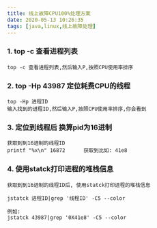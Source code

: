 ```yaml
---
title: 线上故障CPU100%处理方案
date: 2020-05-13 10:26:35
tags: [java,linux,线上故障处理]
---
```


### 1. top -c 查看进程列表

```
top -c 查看进程列表,然后输入P,按照CPU使用率排序
```

### 2. top -Hp 43987 定位耗费CPU的线程

```
top -Hp 进程ID 
输入找到的进程ID,然后输入P,按照CPU使用率排序,你会看到
```

### 3. 定位到线程后 换算pid为16进制

```
获取到到16进制的线程ID
printf "%x\n" 16872      获取到比如: 41e8
```

### 4. 使用statck打印进程的堆栈信息

```
获取到到16进制的线程ID后, 使用statck打印进程的堆栈信息

jstatck 进程ID|grep '线程ID' -C5 --color

例如:
jstatck 43987|grep '0X41e8' -C5 --color
```